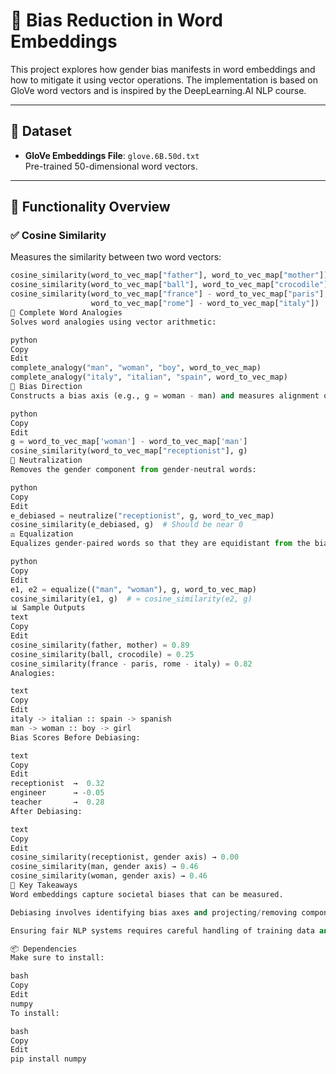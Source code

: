 # 🧠 Bias Reduction in Word Embeddings

This project explores how gender bias manifests in word embeddings and how to mitigate it using vector operations. The implementation is based on GloVe word vectors and is inspired by the DeepLearning.AI NLP course.

---

## 📁 Dataset

- **GloVe Embeddings File**: `glove.6B.50d.txt`  
  Pre-trained 50-dimensional word vectors.

---

## 🔧 Functionality Overview

### ✅ Cosine Similarity

Measures the similarity between two word vectors:

```python
cosine_similarity(word_to_vec_map["father"], word_to_vec_map["mother"])
cosine_similarity(word_to_vec_map["ball"], word_to_vec_map["crocodile"])
cosine_similarity(word_to_vec_map["france"] - word_to_vec_map["paris"],
                  word_to_vec_map["rome"] - word_to_vec_map["italy"])
🔁 Complete Word Analogies
Solves word analogies using vector arithmetic:

python
Copy
Edit
complete_analogy("man", "woman", "boy", word_to_vec_map)
complete_analogy("italy", "italian", "spain", word_to_vec_map)
🧭 Bias Direction
Constructs a bias axis (e.g., g = woman - man) and measures alignment of words with this axis:

python
Copy
Edit
g = word_to_vec_map['woman'] - word_to_vec_map['man']
cosine_similarity(word_to_vec_map["receptionist"], g)
🧼 Neutralization
Removes the gender component from gender-neutral words:

python
Copy
Edit
e_debiased = neutralize("receptionist", g, word_to_vec_map)
cosine_similarity(e_debiased, g)  # Should be near 0
⚖️ Equalization
Equalizes gender-paired words so that they are equidistant from the bias axis:

python
Copy
Edit
e1, e2 = equalize(("man", "woman"), g, word_to_vec_map)
cosine_similarity(e1, g)  # ≈ cosine_similarity(e2, g)
📊 Sample Outputs
text
Copy
Edit
cosine_similarity(father, mother) = 0.89
cosine_similarity(ball, crocodile) = 0.25
cosine_similarity(france - paris, rome - italy) = 0.82
Analogies:

text
Copy
Edit
italy -> italian :: spain -> spanish
man -> woman :: boy -> girl
Bias Scores Before Debiasing:

text
Copy
Edit
receptionist  →  0.32
engineer      → -0.05
teacher       →  0.28
After Debiasing:

text
Copy
Edit
cosine_similarity(receptionist, gender axis) → 0.00
cosine_similarity(man, gender axis) → 0.46
cosine_similarity(woman, gender axis) → 0.46
📌 Key Takeaways
Word embeddings capture societal biases that can be measured.

Debiasing involves identifying bias axes and projecting/removing components.

Ensuring fair NLP systems requires careful handling of training data and embeddings.

📦 Dependencies
Make sure to install:

bash
Copy
Edit
numpy
To install:

bash
Copy
Edit
pip install numpy
